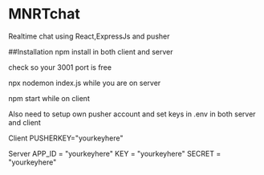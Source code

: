 # MNRTchat
Realtime chat using React,ExpressJs and pusher

##Installation
npm install in both client and server

check so your 3001 port is free

npx nodemon index.js while you are on server

npm start while on client

Also need to setup own pusher account and set keys in .env in both server and client

Client
PUSHERKEY="yourkeyhere"

Server
APP_ID = "yourkeyhere"
KEY = "yourkeyhere"
SECRET = "yourkeyhere"

